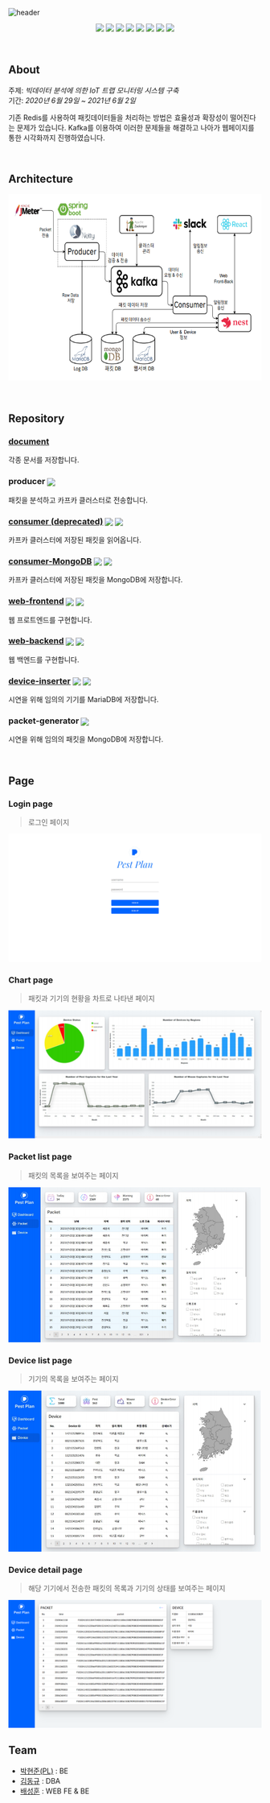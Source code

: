 ![header](https://capsule-render.vercel.app/api?type=waving&height=140&text=Pest%20Plan&fontColor=ffffff&fontAlignY=40)

<p align="center">
    <img src="https://img.shields.io/badge/Python-3766AB?style=flat-square&logo=Python&logoColor=white"/></a>
    <img src="https://img.shields.io/badge/Java-007396?style=flat-square&logo=Java&logoColor=white"/></a>
    <img src="https://img.shields.io/badge/JavaScript-F7DF1E?style=flat-square&logo=JavaScript&logoColor=white"/></a>
    <img src="https://img.shields.io/badge/Kafka-231F20?style=flat-square&logo=Apache%20Kafka&logoColor=white"/></a>
    <img src="https://img.shields.io/badge/React-61DAFB?style=flat-square&logo=React&logoColor=white"/></a>
    <img src="https://img.shields.io/badge/NestJs-E0234E?style=flat-square&logo=NestJs&logoColor=white"/></a>
    <img src="https://img.shields.io/badge/MongoDB-47A248?style=flat-square&logo=MongoDB&logoColor=white"/></a>
    <img src="https://img.shields.io/badge/MariaDB-003545?style=flat-square&logo=MariaDB&logoColor=white"/></a>
</p>

<br/>

## About

주제: _빅데이터 분석에 의한 IoT 트랩 모니터링 시스템 구축_  
기간: _2020년 6월 29일 ~ 2021년 6월 2일_

기존 Redis를 사용하여 패킷데이터들을 처리하는 방법은 효율성과 확장성이 떨어진다는 문제가 있습니다. Kafka를 이용하여 이러한 문제들을 해결하고 나아가 웹페이지를 통한 시각화까지 진행하였습니다.

<br/>

## Architecture

<p align="center">
    <img src="https://github.com/PestPlan/document/blob/master/images/architecture.PNG?raw=true" height=370>
</p>

<br/>

## Repository

### [document](https://github.com/PestPlan/document)

각종 문서를 저장합니다.

### producer <img style="vertical-align: middle;" src="https://img.shields.io/badge/-private-gray">

패킷을 분석하고 카프카 클러스터로 전송합니다.

### [consumer (deprecated)](https://github.com/PestPlan/consumer) <img style="vertical-align: middle;" src="https://img.shields.io/github/languages/top/PestPlan/consumer?logo=java&logoColor=E11F21&color=E11F21"> <img style="vertical-align: middle;" src="https://img.shields.io/github/license/PestPlan/consumer">

카프카 클러스터에 저장된 패킷을 읽어옵니다.

### [consumer-MongoDB](https://github.com/PestPlan/consumer-MongoDB) <img style="vertical-align: middle;" src="https://img.shields.io/github/languages/top/PestPlan/consumer-MongoDB?logo=python&logoColor=4280B2&color=4280B2"> <img style="vertical-align: middle;" src="https://img.shields.io/github/license/PestPlan/consumer-MongoDB">

카프카 클러스터에 저장된 패킷을 MongoDB에 저장합니다.

### [web-frontend](https://github.com/PestPlan/web-frontend) <img style="vertical-align: middle;" src="https://img.shields.io/github/languages/top/PestPlan/web-frontend?logo=javascript&color=F7DF1E"> <img style="vertical-align: middle;" src="https://img.shields.io/github/license/PestPlan/web-frontend">

웹 프로트엔드를 구현합니다.

### [web-backend](https://github.com/PestPlan/web-backend) <img style="vertical-align: middle;" src="https://img.shields.io/github/languages/top/PestPlan/web-backend?logo=typescript&logoColor=2F74C0&color=2F74C0"> <img style="vertical-align: middle;" src="https://img.shields.io/github/license/PestPlan/web-backend">

웹 백엔드를 구현합니다.

### [device-inserter](https://github.com/PestPlan/device-inserter) <img style="vertical-align: middle;" src="https://img.shields.io/github/languages/top/PestPlan/device-inserter?logo=python&logoColor=4280B2&color=4280B2"> <img style="vertical-align: middle;" src="https://img.shields.io/github/license/PestPlan/device-inserter">

시연을 위해 임의의 기기를 MariaDB에 저장합니다.

### packet-generator <img style="vertical-align: middle;" src="https://img.shields.io/badge/-private-gray">

시연을 위해 임의의 패킷을 MongoDB에 저장합니다.

<br/>

## Page

### Login page

> 로그인 페이지

<img src="https://github.com/PestPlan/document/blob/master/images/login%20page.PNG?raw=true">

<br/>

### Chart page

> 패킷과 기기의 현황을 차트로 나타낸 페이지

<img src="https://github.com/PestPlan/document/blob/master/images/chart%20page.PNG?raw=true">

<br/>

### Packet list page

> 패킷의 목록을 보여주는 페이지

<img src="https://github.com/PestPlan/document/blob/master/images/packet%20list%20page.PNG?raw=true">

<br/>

### Device list page

> 기기의 목록을 보여주는 페이지

<img src="https://github.com/PestPlan/document/blob/master/images/device%20list%20page.PNG?raw=true">

<br/>

### Device detail page

> 해당 기기에서 전송한 패킷의 목록과 기기의 상태를 보여주는 페이지

<img src="https://github.com/PestPlan/document/blob/master/images/device%20detail%20page.PNG?raw=true">

<br/>

## Team

-   [박현준(PL)](https://github.com/Darkeroe) : BE
-   [김동규](https://github.com/kimdg1105) : DBA
-   [배성훈](https://github.com/baesh3744) : WEB FE & BE
